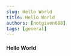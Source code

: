 ```yaml
---
slug: Hello World
title: Hello World
authors: [notgiven688]
tags: [general]
---
```


#### Hello World
